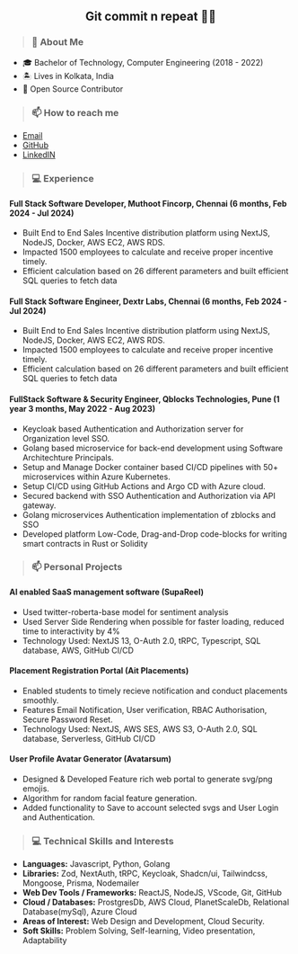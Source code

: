   <h2 align="center">Git commit n repeat 🧑‍🚒</h2>
  
  <blockquote><h3>👶 About Me</h3></blockquote>
  <ul>
    <li>🎓 Bachelor of Technology, Computer Engineering (2018 - 2022)</li>
    <li>🏝️ Lives in Kolkata, India</li>
    <li>👯 Open Source Contributor</li>
  </ul>

  <blockquote><h3>📫 How to reach me</h3></blockquote>
  <ul>
    <li><a target=”_blank” href='mailto:19mandal97@gmail.com'>Email</a></li>
    <li><a target=”_blank” href='https://github.com/sourabhmandal'>GitHub</a></li>
    <li><a target=”_blank” href='https://linkedin.com/in/sourabh-mandal'>LinkedIN</a></li>
  </ul>
  <blockquote><h3>💻 Experience</h3></blockquote>
  
  <h4>Full Stack Software Developer, Muthoot Fincorp, Chennai <span>(6 months, Feb 2024 - Jul 2024)</span></h4>
  <ul>
    <li>Built End to End Sales Incentive distribution platform using NextJS, NodeJS, Docker, AWS EC2, AWS RDS.</li>
    <li>Impacted 1500 employees to calculate and receive proper incentive timely.
    <li>Efficient calculation based on 26 different parameters and built efficient SQL queries to fetch data</li>
  </ul>

  
  <h4>Full Stack Software Engineer, Dextr Labs, Chennai <span>(6 months, Feb 2024 - Jul 2024)</span></h4>
  <ul>
    <li>Built End to End Sales Incentive distribution platform using NextJS, NodeJS, Docker, AWS EC2, AWS RDS.</li>
    <li>Impacted 1500 employees to calculate and receive proper incentive timely.
    <li>Efficient calculation based on 26 different parameters and built efficient SQL queries to fetch data</li>
  </ul>

  <h4>FullStack Software & Security Engineer, Qblocks Technologies, Pune <span>(1 year 3 months, May 2022 - Aug 2023)</span></h4>
  <ul>
    <li>Keycloak based Authentication and Authorization server for Organization level SSO.</li>
    <li>Golang based microservice for back-end development using Software Architechture Principals.</li>
    <li>Setup and Manage Docker container based CI/CD pipelines with 50+ microservices within Azure Kubernetes.</li>
    <li>Setup CI/CD using GitHub Actions and Argo CD with Azure cloud.</li>
    <li>Secured backend with SSO Authentication and Authorization via API gateway.</li>
    <li>Golang microservices Authentication implementation of zblocks and SSO</li>
    <li>Developed platform Low-Code, Drag-and-Drop code-blocks for writing smart contracts in Rust or Solidity</li>
  </ul>

  <blockquote><h3>📫 Personal Projects</h3></blockquote>
  <h4>AI enabled SaaS management software (SupaReel)</h4>
  <ul>
    <li>Used twitter-roberta-base model for sentiment analysis</li>
    <li>Used Server Side Rendering when possible for faster loading, reduced time to interactivity by 4%</li>
    <li>Technology Used: NextJS 13, O-Auth 2.0, tRPC, Typescript, SQL database, AWS, GitHub CI/CD</li>
  </ul>

  <h4>Placement Registration Portal (Ait Placements)</h4>
  <ul>
    <li>Enabled students to timely recieve notification and conduct placements smoothly.</li>
    <li>Features Email Notification, User verification, RBAC Authorisation, Secure Password Reset.</li>
    <li>Technology Used: NextJS, AWS SES, AWS S3, O-Auth 2.0, SQL database, Serverless, GitHub CI/CD</li>
  </ul>

  <h4>User Profile Avatar Generator (Avatarsum)</h4>
  <ul>
    <li>Designed & Developed Feature rich web portal to generate svg/png emojis.</li>
    <li>Algorithm for random facial feature generation.</li>
    <li>Added functionality to Save to account selected svgs and User Login and Authentication.</li>
  </ul>

  <blockquote><h3>💻 Technical Skills and Interests</h3></blockquote>

  <ul>
    <li><b>Languages:</b> Javascript, Python, Golang</li>
    <li><b>Libraries:</b> Zod, NextAuth, tRPC, Keycloak, Shadcn/ui, Tailwindcss, Mongoose, Prisma, Nodemailer</li>
    <li><b>Web Dev Tools / Frameworks:</b> ReactJS, NodeJS, VScode, Git, GitHub</li>
    <li><b>Cloud / Databases:</b> ProstgresDb, AWS Cloud, PlanetScaleDb, Relational Database(mySql), Azure Cloud</li>
    <li><b>Areas of Interest:</b> Web Design and Development, Cloud Security.</li>
    <li><b>Soft Skills:</b> Problem Solving, Self-learning, Video presentation, Adaptability</li>
  </ul>
  
  <!--
    - 🔭 I’m currently working on ...
    - 🌱 I’m currently learning ...
    - 🤔 I’m looking for help with ...
    - 💬 Ask me about ...
    - 📫 How to reach me: ...
    - 😄 Pronouns: ...
    - ⚡ Fun fact: ...
  -->
  
